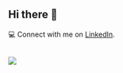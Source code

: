 ## Hi there 👋

 💻 Connect with me on <a href="https://www.linkedin.com/in/alexissorianooo/"> LinkedIn</a>.

<br>
<img src="https://github-readme-codewars-stats.herokuapp.com/api/?username=alexissorianooo&badge&alias_only&colormode=bright_mode">
<!-- ![Codewars](https://www.codewars.com/users/alexissorianooo/badges/small) -->

<!-- LeetCode: <br>
![LeetCode Stats](https://leetcard.jacoblin.cool/alexissorianooo?theme=unicorn&font=Inter) -->


<!--
**alexissorianooo/alexissorianooo** is a ✨ _special_ ✨ repository because its `README.md` (this file) appears on your GitHub profile.

Here are some ideas to get you started:

- 🔭 I’m currently working on ...
- 🌱 I’m currently learning ...
- 👯 I’m looking to collaborate on ...
- 🤔 I’m looking for help with ...
- 💬 Ask me about ...
- 📫 How to reach me: ...
- 😄 Pronouns: ...
- ⚡ Fun fact: ...
-->
